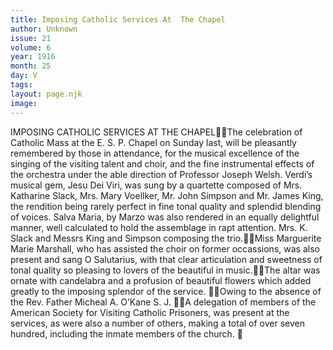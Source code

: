```yaml
---
title: Imposing Catholic Services At  The Chapel
author: Unknown
issue: 21
volume: 6
year: 1916
month: 25
day: V
tags:
layout: page.njk
image:
---
```

IMPOSING CATHOLIC SERVICES AT THE CHAPELThe celebration of Catholic Mass at the E. S. P. Chapel on Sunday last, will be pleasantly remembered by those in attendance, for the musical excellence of the singing of the visiting talent and choir, and the fine instrumental effects of the orchestra under the able direction of Professor Joseph Welsh. Verdi’s musical gem, Jesu Dei Viri, was sung by a quartette composed of Mrs. Katharine Slack, Mrs. Mary Voellker, Mr. John Simpson and Mr. James King, the rendition being rarely perfect in fine tonal quality and splendid blending of voices. Salva Maria, by Marzo was also rendered in an equally delightful manner, well calculated to hold the assemblage in rapt attention. Mrs. K. Slack and Messrs King and Simpson composing the trio.Miss Marguerite Marie Marshall, who has assisted the choir on former occassions, was also present and sang O Salutarius, with that clear articulation and sweetness of tonal quality so pleasing to lovers of the beautiful in music.The altar was ornate with candelabra and a profusion of beautiful flowers which added greatly to the imposing splendor of the service. Owing to the absence of the Rev. Father Micheal A. O’Kane S. J. A delegation of members of the American Society for Visiting Catholic Prisoners, was present at the services, as were also a number of others, making a total of over seven hundred, including the inmate members of the church. 
